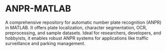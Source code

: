 # ANPR-MATLAB
A comprehensive repository for automatic number plate recognition (ANPR) in MATLAB. It offers plate localization, character segmentation, OCR, preprocessing, and sample datasets. Ideal for researchers, developers, and hobbyists, it enables robust ANPR systems for applications like traffic surveillance and parking management.

